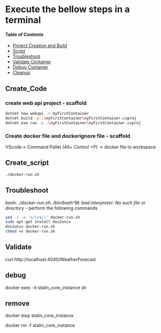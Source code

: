 # Execute the bellow steps in a terminal

#### Table of Contents

*   [Project Creation and Build](#Create_Code)
*   [Script](#Create_script)
*   [Troubleshoot](#Troubleshoot)
*   [Validate Container](#Validate)
*   [Debug Container](#debug)
*   [Cleanup](#remove)


## Create_Code
### create web api project - scaffold

```bash
dotnet new webapi -n myFirstContainer
dotnet build -p .\myFirstContainer\myFirstContainer.csproj
dotnet.exe run -p .\myFirstContainer\myFirstContainer.csproj
```

### Create docker file and dockerignore file - scaffold
VScode-> Command Pallet (Alt+ Control +P) -> docker file to workspace

## Create_script
```bash
./docker-run.sh
```

## Troubleshoot

*bash: ./docker-run.sh: /bin/bash^M: bad interpreter: No such file or directory* -  perform the following commands

```bash
sed -i -e 's/\r$//' docker-run.sh
sudo apt-get install dos2unix
dos2unix docker-run.sh
chmod +x docker-run.sh
```

## Validate

curl http://localhost:4040/WeatherForecast

## debug

docker exec -it stalin_core_instance sh

## remove

docker stop stalin_core_instance

docker rm -f stalin_core_instance

